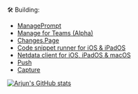 🛠️ Building:
  - [ManagePrompt](https://manageprompt.com)
  - [Manage for Teams (Alpha)](http://managee.xyz)
  - [Changes.Page](https://changes.page)
  - [Code snippet runner for iOS & iPadOS](https://code.techulus.com)
  - [Netdata client for iOS, iPadOS & macOS](https://github.com/arjunkomath/netdata-ios)
  - [Push](https://push.techulus.com)
  - [Capture](https://capture.techulus.in)

[![Arjun's GitHub stats](https://github-readme-stats.vercel.app/api?username=arjunkomath&show_icons=true&theme=transparent)](https://github.com/anuraghazra/github-readme-stats)
